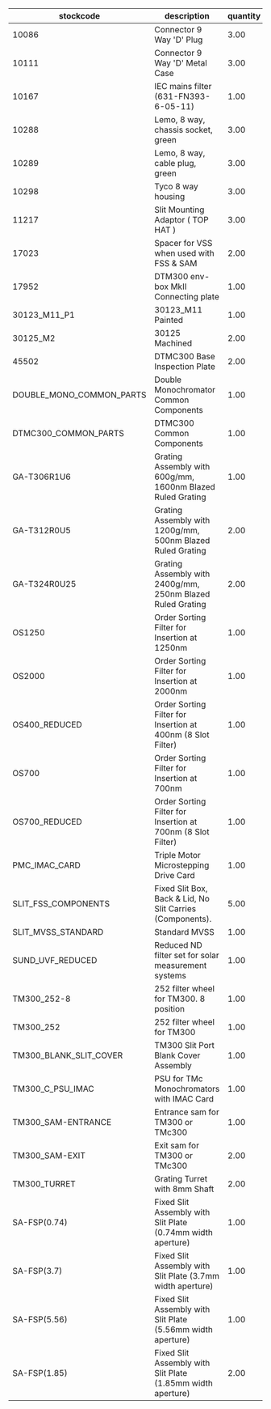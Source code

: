 |stockcode|description|quantity|location|
|---------|-----------|--------|--------|
|10086|Connector 9 Way 'D' Plug|3.00||
|10111|Connector 9 Way 'D' Metal Case|3.00||
|10167|IEC mains filter (631-FN393-6-05-11)|1.00||
|10288|Lemo, 8 way, chassis socket, green|3.00||
|10289|Lemo, 8 way, cable plug, green|3.00||
|10298|Tyco 8 way housing|3.00||
|11217|Slit Mounting Adaptor ( TOP HAT )|3.00||
|17023|Spacer for VSS when used with FSS & SAM|2.00||
|17952|DTM300 env-box MkII Connecting plate|1.00||
|30123_M11_P1|30123_M11 Painted|1.00||
|30125_M2|30125 Machined|2.00||
|45502|DTMC300 Base Inspection Plate|2.00||
|DOUBLE_MONO_COMMON_PARTS|Double Monochromator Common Components|1.00||
|DTMC300_COMMON_PARTS|DTMC300 Common Components|1.00||
|GA-T306R1U6|Grating Assembly with 600g/mm, 1600nm Blazed Ruled Grating|1.00||
|GA-T312R0U5|Grating Assembly with 1200g/mm, 500nm Blazed Ruled Grating|2.00||
|GA-T324R0U25|Grating Assembly with 2400g/mm, 250nm Blazed Ruled Grating|2.00||
|OS1250|Order Sorting Filter for Insertion at 1250nm|1.00||
|OS2000|Order Sorting Filter for Insertion at 2000nm|1.00||
|OS400_REDUCED|Order Sorting Filter for Insertion at 400nm (8 Slot Filter)|1.00||
|OS700|Order Sorting Filter for Insertion at 700nm|1.00||
|OS700_REDUCED|Order Sorting Filter for Insertion at 700nm (8 Slot Filter)|1.00||
|PMC_IMAC_CARD|Triple Motor Microstepping Drive Card|1.00||
|SLIT_FSS_COMPONENTS|Fixed Slit Box, Back & Lid, No Slit Carries (Components).|5.00||
|SLIT_MVSS_STANDARD|Standard MVSS|1.00||
|SUND_UVF_REDUCED|Reduced ND filter set for solar measurement systems|1.00||
|TM300_252-8|252 filter wheel for TM300. 8 position|1.00||
|TM300_252|252 filter wheel for TM300|1.00||
|TM300_BLANK_SLIT_COVER|TM300 Slit Port Blank Cover Assembly|1.00||
|TM300_C_PSU_IMAC|PSU for TMc Monochromators with IMAC Card|1.00||
|TM300_SAM-ENTRANCE|Entrance sam for TM300 or TMc300|1.00||
|TM300_SAM-EXIT|Exit sam for TM300 or TMc300|2.00||
|TM300_TURRET|Grating Turret with 8mm Shaft|2.00||
|SA-FSP(0.74)|Fixed Slit Assembly with Slit Plate (0.74mm width aperture)|1.00||
|SA-FSP(3.7)|Fixed Slit Assembly with Slit Plate (3.7mm width aperture)|1.00||
|SA-FSP(5.56)|Fixed Slit Assembly with Slit Plate (5.56mm width aperture)|1.00||
|SA-FSP(1.85)|Fixed Slit Assembly with Slit Plate (1.85mm width aperture)|2.00||
